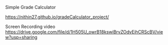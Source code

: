 Simple Grade Calculator

https://nithin27.github.io/gradeCalculator_project/


Screen Recording video https://drive.google.com/file/d/1H505U_owrB18kswiBrvZOdvEihCRScBV/view?usp=sharing

